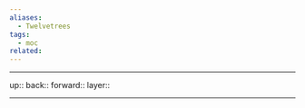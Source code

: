 ```yaml
---
aliases:
  - Twelvetrees
tags:
  - moc
related:
---
```


***

up:: 
back:: 
forward:: 
layer:: 

***
